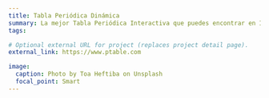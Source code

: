 ```yaml
---
title: Tabla Periódica Dinámica
summary: La mejor Tabla Periódica Interactiva que puedes encontrar en Internet.
tags:

# Optional external URL for project (replaces project detail page).
external_link: https://www.ptable.com

image:
  caption: Photo by Toa Heftiba on Unsplash
  focal_point: Smart
---
```

